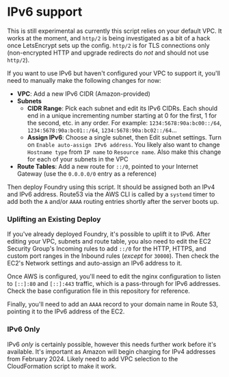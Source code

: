 # IPv6 support

This is still experimental as currently this script relies on your default VPC. It works at the moment, and `http/2` is being investigated as a bit of a hack once LetsEncrypt sets up the config. `http/2` is for TLS connections only (non-encrypted HTTP and upgrade redirects do _not_ and should not use `http/2`).

If you want to use IPv6 but haven't configured your VPC to support it, you'll need to manually make the following changes for now:

- **VPC**: Add a new IPv6 CIDR (Amazon-provided)
- **Subnets**
  - **CIDR Range**: Pick each subnet and edit its IPv6 CIDRs. Each should end in a unique incrementing number starting at 0 for the first, 1 for the second, etc. in any order. For example: `1234:5678:90a:bc00::/64`, `1234:5678:90a:bc01::/64`, `1234:5678:90a:bc02::/64`...
  - **Assign IPv6**: Choose a single subnet, then Edit subnet settings. Turn on `Enable auto-assign IPv6 address`. You likely also want to change `Hostname type` from `IP name` to `Resource name`. Also make this change for each of your subnets in the VPC
- **Route Tables**: Add a new route for `::/0`, pointed to your Internet Gateway (use the `0.0.0.0/0` entry as a reference)

Then deploy Foundry using this script. It should be assigned both an IPv4 and IPv6 address. Route53 via the AWS CLI is called by a `systemd` timer to add both the `A` and/or `AAAA` routing entries shortly after the server boots up.

### Uplifting an Existing Deploy

If you've already deployed Foundry, it's possible to uplift it to IPv6. After editing your VPC, subnets and route table, you also need to edit the EC2 Security Group's Incoming rules to add `::/0` for the HTTP, HTTPS, and custom port ranges in the Inbound rules (_except_ for `30000`). Then check the EC2's Network settings and auto-assign an IPv6 address to it.

Once AWS is configured, you'll need to edit the nginx configuration to listen to `[::]:80` and `[::]:443` traffic, which is a pass-through for IPv6 addresses. Check the base configuration file in this repository for reference.

Finally, you'll need to add an `AAAA` record to your domain name in Route 53, pointing it to the IPv6 address of the EC2.

### IPv6 Only

IPv6 _only_ is certainly possible, however this needs further work before it's available. It's important as Amazon will begin charging for IPv4 addresses from February 2024. Likely need to add VPC selection to the CloudFormation script to make it work.
